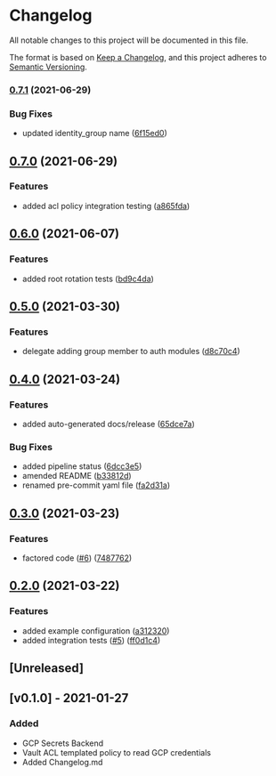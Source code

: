# Changelog
All notable changes to this project will be documented in this file.

The format is based on [Keep a Changelog](https://keepachangelog.com/en/1.0.0/),
and this project adheres to [Semantic Versioning](https://semver.org/spec/v2.0.0.html).

### [0.7.1](https://www.github.com/devops-adeel/terraform-vault-secrets-gcp/compare/v0.7.0...v0.7.1) (2021-06-29)


### Bug Fixes

* updated identity_group name ([6f15ed0](https://www.github.com/devops-adeel/terraform-vault-secrets-gcp/commit/6f15ed03e3e96fa21dde4041cfdd6a1aa263f1b0))

## [0.7.0](https://www.github.com/devops-adeel/terraform-vault-secrets-gcp/compare/v0.6.0...v0.7.0) (2021-06-29)


### Features

* added acl policy integration testing ([a865fda](https://www.github.com/devops-adeel/terraform-vault-secrets-gcp/commit/a865fda8176724d95bd57d67ae4f89868bc098b4))

## [0.6.0](https://www.github.com/devops-adeel/terraform-vault-secrets-gcp/compare/v0.5.0...v0.6.0) (2021-06-07)


### Features

* added root rotation tests ([bd9c4da](https://www.github.com/devops-adeel/terraform-vault-secrets-gcp/commit/bd9c4da98f67c822cbdebc00195fc9f28c7de3d0))

## [0.5.0](https://www.github.com/devops-adeel/terraform-vault-secrets-gcp/compare/v0.4.0...v0.5.0) (2021-03-30)


### Features

* delegate adding group member to auth modules ([d8c70c4](https://www.github.com/devops-adeel/terraform-vault-secrets-gcp/commit/d8c70c435d5de8b9ca453a2e955236a5b8e6df79))

## [0.4.0](https://www.github.com/devops-adeel/terraform-vault-secrets-gcp/compare/v0.3.0...v0.4.0) (2021-03-24)


### Features

* added auto-generated docs/release ([65dce7a](https://www.github.com/devops-adeel/terraform-vault-secrets-gcp/commit/65dce7a1ca5aa9e3fe82252486a01fd21ed27c34))


### Bug Fixes

* added pipeline status ([6dcc3e5](https://www.github.com/devops-adeel/terraform-vault-secrets-gcp/commit/6dcc3e5a24b29bfece7a3ba4ecfd15f984d740c7))
* amended README ([b33812d](https://www.github.com/devops-adeel/terraform-vault-secrets-gcp/commit/b33812dee9fc680dc6a60352efdd6b855a11a4cd))
* renamed pre-commit yaml file ([fa2d31a](https://www.github.com/devops-adeel/terraform-vault-secrets-gcp/commit/fa2d31a5d81c03d7e03e7714de8b4c3c0e73413d))

## [0.3.0](https://www.github.com/devops-adeel/terraform-vault-secrets-gcp/compare/v0.2.0...v0.3.0) (2021-03-23)


### Features

* factored code ([#6](https://www.github.com/devops-adeel/terraform-vault-secrets-gcp/issues/6)) ([7487762](https://www.github.com/devops-adeel/terraform-vault-secrets-gcp/commit/7487762e6582174115523049c2679dcd3b1550ca))

## [0.2.0](https://www.github.com/devops-adeel/terraform-vault-secrets-gcp/compare/v0.1.0...v0.2.0) (2021-03-22)


### Features

* added example configuration ([a312320](https://www.github.com/devops-adeel/terraform-vault-secrets-gcp/commit/a312320f80b3c8cd14ece45e2700ac72e7afb519))
* added integration tests ([#5](https://www.github.com/devops-adeel/terraform-vault-secrets-gcp/issues/5)) ([ff0d1c4](https://www.github.com/devops-adeel/terraform-vault-secrets-gcp/commit/ff0d1c4feae9a9064d6b35ef60b9a99efcb241a2))

## [Unreleased]

## [v0.1.0] - 2021-01-27
### Added
- GCP Secrets Backend
- Vault ACL templated policy to read GCP credentials
- Added Changelog.md
